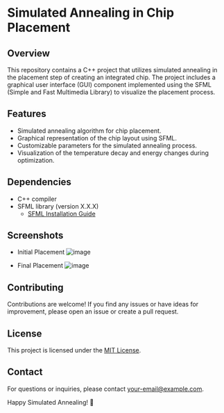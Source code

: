 # Simulated Annealing in Chip Placement

## Overview

This repository contains a C++ project that utilizes simulated annealing in the placement step of creating an integrated chip. The project includes a graphical user interface (GUI) component implemented using the SFML (Simple and Fast Multimedia Library) to visualize the placement process.

## Features

- Simulated annealing algorithm for chip placement.
- Graphical representation of the chip layout using SFML.
- Customizable parameters for the simulated annealing process.
- Visualization of the temperature decay and energy changes during optimization.

## Dependencies

- C++ compiler
- SFML library (version X.X.X)
  - [SFML Installation Guide](https://www.sfml-dev.org/tutorials/2.5/start-linux.php)
## Screenshots
- Initial Placement
![image](https://github.com/Seif2001/SmulatedAneallingGUI/assets/78408934/4621c065-fc0c-4024-977b-210240c98ba0)

- Final Placement
![image](https://github.com/Seif2001/SmulatedAneallingGUI/assets/78408934/4abe7439-ec0c-4c7a-88a1-86b89dc16d49)


## Contributing

Contributions are welcome! If you find any issues or have ideas for improvement, please open an issue or create a pull request.

## License

This project is licensed under the [MIT License](LICENSE).


## Contact

For questions or inquiries, please contact [your-email@example.com](mailto:seifelshabshiri@aucegypt.edu).

Happy Simulated Annealing! 🚀
